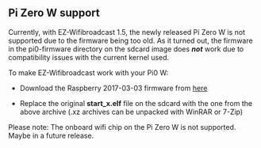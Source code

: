 ## Pi Zero W support

Currently, with EZ-Wifibroadcast 1.5, the newly released Pi Zero W is not supported due to the firmware being too old. As it turned out, the firmware in the pi0-firmware directory on the sdcard image does **_not_** work due to compatibility issues with the current kernel used.

To make EZ-Wifibroadcast work with your Pi0 W:

- Download the Raspberry 2017-03-03 firmware from [here](http://downloads.raspberrypi.org/raspbian/archive/2017-03-03-17:49/boot.tar.xz)

- Replace the original **start_x.elf** file on the sdcard with the one from the above archive (.xz archives can be unpacked with WinRAR or 7-Zip)


Please note: The onboard wifi chip on the Pi Zero W is not supported. Maybe in a future release.